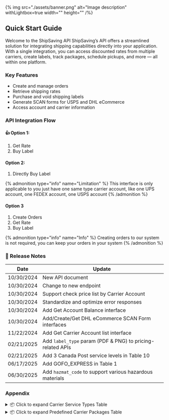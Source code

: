 {% img src="./assets/banner.png" alt="Image description" withLightbox=true width="" height="" /%}

## Quick Start Guide
Welcome to the ShipSaving API
ShipSaving’s API offers a streamlined solution for integrating shipping capabilities directly into your application. With a single integration, you can access discounted rates from multiple carriers, create labels, track packages, schedule pickups, and more — all within one platform.

### Key Features
- Create and manage orders
- Retrieve shipping rates
- Purchase and void shipping labels
- Generate SCAN forms for USPS and DHL eCommerce
- Access account and carrier information


###  API Integration Flow
#### 👍 Option 1:
1. Get Rate
2. Buy Label

#### Option 2:
1. Directly Buy Label


{% admonition type="info" name="Limitation" %}
  This interface is only applicable to you just have one same type carrier account, like one UPS account, one FEDEX account, one USPS account
{% /admonition %}
#### Option 3 

1. Create Orders
2. Get Rate
3. Buy Label
   
{% admonition type="info" name="Info" %}
  Creating orders to our system is not required, you can keep your orders in your system
{% /admonition %}


### 📝 Release Notes
| Date       | Update                                                                 |
|------------|------------------------------------------------------------------------|
| 10/30/2024 | New API document                                                       |
| 10/30/2024 | Change to new endpoint                                                 |
| 10/30/2024 | Support check price list by Carrier Account                            |
| 10/30/2024 | Standardize and optimize error responses                               |
| 10/30/2024 | Add Get Account Balance interface                                      |
| 10/30/2024 | Add/Create/Get DHL eCommerce SCAN Form interfaces                      |
| 11/22/2024 | Add Get Carrier Account list interface                                 |
| 02/21/2025 | Add `label_type` param (PDF & PNG) to pricing-related APIs             |
| 02/21/2025 | Add 3 Canada Post service levels in Table 10                           |
| 06/17/2025 | Add GOFO_EXPRESS in Table 1                                            |
| 06/30/2025 | Add `hazmat_code` to support various hazardous materials                 |


### Appendix
<details>
<summary>📦 Click to expand Carrier Service Types Table</summary>

| Carrier | Service Type |
|---------|---------------|
| USPS | usps_first_class_mail |
| USPS | usps_ground_advantage |
| USPS | usps_priority_mail |
| USPS | usps_priority_mail_express |
| USPS | usps_media_mail |
| USPS | usps_library_mail |
| USPS | usps_first_class_mail_international |
| USPS | usps_priority_mail_international |
| USPS | usps_priority_mail_express_international |
| UPS | ups_ground |
| UPS | ups_standard |
| UPS | ups_worldwide_saver |
| UPS | ups_worldwide_express |
| UPS | ups_worldwide_express_plus |
| UPS | ups_worldwide_expedited |
| UPS | ups_next_day_air |
| UPS | ups_next_day_air_saver |
| UPS | ups_next_day_air_early |
| UPS | ups_2nd_day_air |
| UPS | ups_2nd_day_air_am |
| UPS | ups_3_day_select |
| UPS | ups_surepost_less_than_1_lb |
| UPS | ups_surepost_1_lb_or_greater |
| UPS | ups_expedited_mail_innovations |
| UPS® Ground Saver | ups_surepost_1_lb_or_greater |
| FEDEX | fedex_ground |
| FEDEX | fedex_2_day |
| FEDEX | fedex_2_day_am |
| FEDEX | fedex_express_saver |
| FEDEX | fedex_standard_overnight |
| FEDEX | fedex_first_overnight |
| FEDEX | fedex_priority_overnight |
| FEDEX | fedex_international_economy |
| FEDEX | fedex_international_first |
| FEDEX | fedex_international_priority |
| FEDEX | fedex_home_delivery |
| FEDEX | fedex_smartpost |
| FEDEX | fedex_international_connect_plus |
| DHL_ECOMMERCE | dhl_ecommerce_parcel_expedited |
| DHL_ECOMMERCE | dhl_ecommerce_parcel_expedited_max |
| DHL_ECOMMERCE | dhl_ecommerce_parcel_ground |
| DHL_ECOMMERCE | dhl_ecommerce_bpm_expedited |
| DHL_ECOMMERCE | dhl_ecommerce_bpm_ground |
| DHL_ECOMMERCE | dhl_ecommerce_parcel_international_direct |
| DHL_ECOMMERCE | dhl_ecommerce_parcel_international_standard |
| DHL_ECOMMERCE | dhl_ecommerce_packet_international |
| DHL_EXPRESS | dhl_express_worldwide_b2c |
| DHL_EXPRESS | dhl_express_worldwide_b2c_nondoc |
| DHL_EXPRESS | dhl_express_jet_line_nondoc |
| DHL_EXPRESS | dhl_express_sprint_line |
| DHL_EXPRESS | dhl_express_euro_pack_doc |
| DHL_EXPRESS | dhl_express_break_bulk_express |
| DHL_EXPRESS | dhl_express_medical_express |
| DHL_EXPRESS | dhl_express_worldwide_doc |
| DHL_EXPRESS | dhl_express_0900_nondoc |
| DHL_EXPRESS | dhl_express_freight_worldwide_nondoc |
| DHL_EXPRESS | dhl_express_domestic_economy_select |
| DHL_EXPRESS | dhl_express_economy_select_nondoc |
| DHL_EXPRESS | dhl_express_domestic_express_0900 |
| DHL_EXPRESS | dhl_express_jumbo_box_nondoc |
| DHL_EXPRESS | dhl_express_0900 |
| DHL_EXPRESS | dhl_express_1030 |
| DHL_EXPRESS | dhl_express_1030_nondoc |
| DHL_EXPRESS | dhl_express_domestic_express |
| DHL_EXPRESS | dhl_express_domestic_express_1030 |
| DHL_EXPRESS | dhl_express_worldwide_nondoc |
| DHL_EXPRESS | dhl_express_medical_express_nodoc |
| DHL_EXPRESS | dhl_express_global_mail_business |
| DHL_EXPRESS | dhl_express_same_day |
| DHL_EXPRESS | dhl_express_1200_doc |
| DHL_EXPRESS | dhl_express_worldwide_ecx |
| DHL_EXPRESS | dhl_express_euro_pack_nondoc |
| DHL_EXPRESS | dhl_express_economy_select |
| DHL_EXPRESS | dhl_express_envelope |
| DHL_EXPRESS | dhl_express_1200_nondoc |
| DHL_EXPRESS | dhl_express_domestic_express_1200 |
| CANADA_POST | canada_post_priority |
| CANADA_POST | canada_post_expedited_parcel |
| CANADA_POST | canada_post_xpresspost |
| GOFO_EXPRESS | gofo_express_eco |

</details>

<details>
<summary>📦 Click to expand Predefined Carrier Packages Table</summary>

| Carrier | Package Type |
|---------|---------------|
| USPS | usps_postcard |
| USPS | usps_letter |
| USPS | usps_large_envelope_or_flat |
| USPS | usps_thick_envelope |
| USPS | usps_small_flat_rate_box |
| USPS | usps_medium_flat_rate_box |
| USPS | usps_large_flat_rate_box |
| USPS | usps_flat_rate_envelope |
| USPS | usps_padded_flat_rate_envelope |
| USPS | usps_legal_flat_rate_envelope |
| UPS | ups_letter |
| UPS | ups_25kg_box |
| UPS | ups_10kg_box |
| UPS | ups_tube |
| UPS | ups_pak |
| UPS | ups_express_box_small |
| UPS | ups_express_box_medium |
| UPS | ups_express_box_large |
| FEDEX | fedex_pak |
| FEDEX | fedex_tube |
| FEDEX | fedex_small_box |
| FEDEX | fedex_medium_box |
| FEDEX | fedex_large_box |
| FEDEX | fedex_extra_large_box |
| DHL_EXPRESS | dhl_express_jumbo_document |
| DHL_EXPRESS | dhl_express_jumbo_parcel |
| DHL_EXPRESS | dhl_express_document |
| DHL_EXPRESS | dhl_express_flyer |
| DHL_EXPRESS | dhl_express_domestic |
| DHL_EXPRESS | dhl_express_express_document |
| DHL_EXPRESS | dhl_express_envelope |
| DHL_EXPRESS | dhl_express_jumbo_box |
| DHL_EXPRESS | dhl_express_jumbo_junior_document |
| DHL_EXPRESS | dhl_express_junior_jumbo_box |
| DHL_EXPRESS | dhl_express_jumbo_junior_parcel |
| DHL_EXPRESS | dhl_express_other_dhl_packaging |
| DHL_EXPRESS | dhl_express_parcel |

</details>


